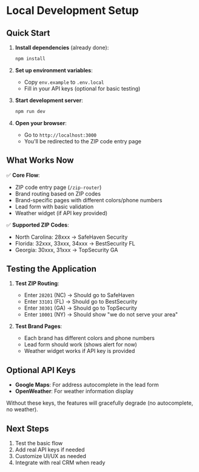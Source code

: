 # Local Development Setup

## Quick Start

1. **Install dependencies** (already done):
   ```bash
   npm install
   ```

2. **Set up environment variables**:
   - Copy `env.example` to `.env.local`
   - Fill in your API keys (optional for basic testing)

3. **Start development server**:
   ```bash
   npm run dev
   ```

4. **Open your browser**:
   - Go to `http://localhost:3000`
   - You'll be redirected to the ZIP code entry page

## What Works Now

✅ **Core Flow**:
- ZIP code entry page (`/zip-router`)
- Brand routing based on ZIP codes
- Brand-specific pages with different colors/phone numbers
- Lead form with basic validation
- Weather widget (if API key provided)

✅ **Supported ZIP Codes**:
- North Carolina: 28xxx → SafeHaven Security
- Florida: 32xxx, 33xxx, 34xxx → BestSecurity FL  
- Georgia: 30xxx, 31xxx → TopSecurity GA

## Testing the Application

1. **Test ZIP Routing**:
   - Enter `28201` (NC) → Should go to SafeHaven
   - Enter `33101` (FL) → Should go to BestSecurity
   - Enter `30301` (GA) → Should go to TopSecurity
   - Enter `10001` (NY) → Should show "we do not serve your area"

2. **Test Brand Pages**:
   - Each brand has different colors and phone numbers
   - Lead form should work (shows alert for now)
   - Weather widget works if API key is provided

## Optional API Keys

- **Google Maps**: For address autocomplete in the lead form
- **OpenWeather**: For weather information display

Without these keys, the features will gracefully degrade (no autocomplete, no weather).

## Next Steps

1. Test the basic flow
2. Add real API keys if needed
3. Customize UI/UX as needed
4. Integrate with real CRM when ready 
